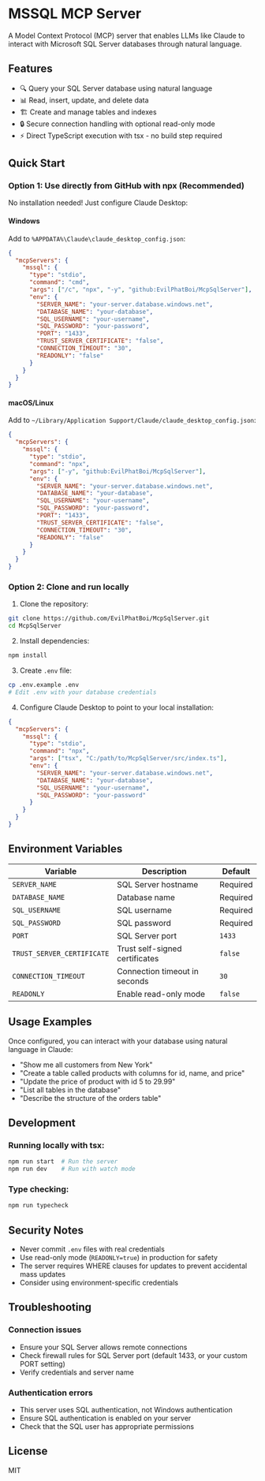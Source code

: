# MSSQL MCP Server

A Model Context Protocol (MCP) server that enables LLMs like Claude to interact with Microsoft SQL Server databases through natural language.

## Features

- 🔍 Query your SQL Server database using natural language
- 📊 Read, insert, update, and delete data
- 🏗️ Create and manage tables and indexes
- 🔒 Secure connection handling with optional read-only mode
- ⚡ Direct TypeScript execution with tsx - no build step required

## Quick Start

### Option 1: Use directly from GitHub with npx (Recommended)

No installation needed! Just configure Claude Desktop:

#### Windows
Add to `%APPDATA%\Claude\claude_desktop_config.json`:

```json
{
  "mcpServers": {
    "mssql": {
      "type": "stdio",
      "command": "cmd",
      "args": ["/c", "npx", "-y", "github:EvilPhatBoi/McpSqlServer"],
      "env": {
        "SERVER_NAME": "your-server.database.windows.net",
        "DATABASE_NAME": "your-database",
        "SQL_USERNAME": "your-username",
        "SQL_PASSWORD": "your-password",
        "PORT": "1433",
        "TRUST_SERVER_CERTIFICATE": "false",
        "CONNECTION_TIMEOUT": "30",
        "READONLY": "false"
      }
    }
  }
}
```

#### macOS/Linux
Add to `~/Library/Application Support/Claude/claude_desktop_config.json`:

```json
{
  "mcpServers": {
    "mssql": {
      "type": "stdio",
      "command": "npx",
      "args": ["-y", "github:EvilPhatBoi/McpSqlServer"],
      "env": {
        "SERVER_NAME": "your-server.database.windows.net",
        "DATABASE_NAME": "your-database",
        "SQL_USERNAME": "your-username",
        "SQL_PASSWORD": "your-password",
        "PORT": "1433",
        "TRUST_SERVER_CERTIFICATE": "false",
        "CONNECTION_TIMEOUT": "30",
        "READONLY": "false"
      }
    }
  }
}
```

### Option 2: Clone and run locally

1. Clone the repository:
```bash
git clone https://github.com/EvilPhatBoi/McpSqlServer.git
cd McpSqlServer
```

2. Install dependencies:
```bash
npm install
```

3. Create `.env` file:
```bash
cp .env.example .env
# Edit .env with your database credentials
```

4. Configure Claude Desktop to point to your local installation:

```json
{
  "mcpServers": {
    "mssql": {
      "type": "stdio",
      "command": "npx",
      "args": ["tsx", "C:/path/to/McpSqlServer/src/index.ts"],
      "env": {
        "SERVER_NAME": "your-server.database.windows.net",
        "DATABASE_NAME": "your-database",
        "SQL_USERNAME": "your-username",
        "SQL_PASSWORD": "your-password"
      }
    }
  }
}
```

## Environment Variables

| Variable | Description | Default |
|----------|-------------|---------|
| `SERVER_NAME` | SQL Server hostname | Required |
| `DATABASE_NAME` | Database name | Required |
| `SQL_USERNAME` | SQL username | Required |
| `SQL_PASSWORD` | SQL password | Required |
| `PORT` | SQL Server port | `1433` |
| `TRUST_SERVER_CERTIFICATE` | Trust self-signed certificates | `false` |
| `CONNECTION_TIMEOUT` | Connection timeout in seconds | `30` |
| `READONLY` | Enable read-only mode | `false` |

## Usage Examples

Once configured, you can interact with your database using natural language in Claude:

- "Show me all customers from New York"
- "Create a table called products with columns for id, name, and price"
- "Update the price of product with id 5 to 29.99"
- "List all tables in the database"
- "Describe the structure of the orders table"

## Development

### Running locally with tsx:
```bash
npm run start  # Run the server
npm run dev    # Run with watch mode
```

### Type checking:
```bash
npm run typecheck
```

## Security Notes

- Never commit `.env` files with real credentials
- Use read-only mode (`READONLY=true`) in production for safety
- The server requires WHERE clauses for updates to prevent accidental mass updates
- Consider using environment-specific credentials

## Troubleshooting

### Connection issues
- Ensure your SQL Server allows remote connections
- Check firewall rules for SQL Server port (default 1433, or your custom PORT setting)
- Verify credentials and server name

### Authentication errors
- This server uses SQL authentication, not Windows authentication
- Ensure SQL authentication is enabled on your server
- Check that the SQL user has appropriate permissions

## License

MIT
